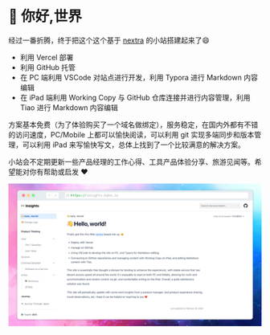 # 👋 你好,世界

经过一番折腾，终于把这个这个基于  [nextra](https://nextra.site) 的小站搭建起来了😄

* 利用 Vercel 部署
* 利用 GitHub 托管
* 在 PC 端利用 VSCode 对站点进行开发，利用 Typora 进行 Markdown 内容编辑
* 在 iPad 端利用 Working Copy 与 GitHub 仓库连接并进行内容管理，利用 Tiao 进行 Markdown 内容编辑

方案基本免费（为了体验购买了一个域名做绑定），服务稳定，在国内外都有不错的访问速度，PC/Mobile 上都可以愉快阅读，可以利用 git 实现多端同步和版本管理，可以利用 iPad 来写愉快写文，总体上找到了一个比较满意的解决方案。

小站会不定期更新一些产品经理的工作心得、工具产品体验分享、旅游见闻等。希望能对你有帮助或启发 ❤️

![preview](public/preview.png)